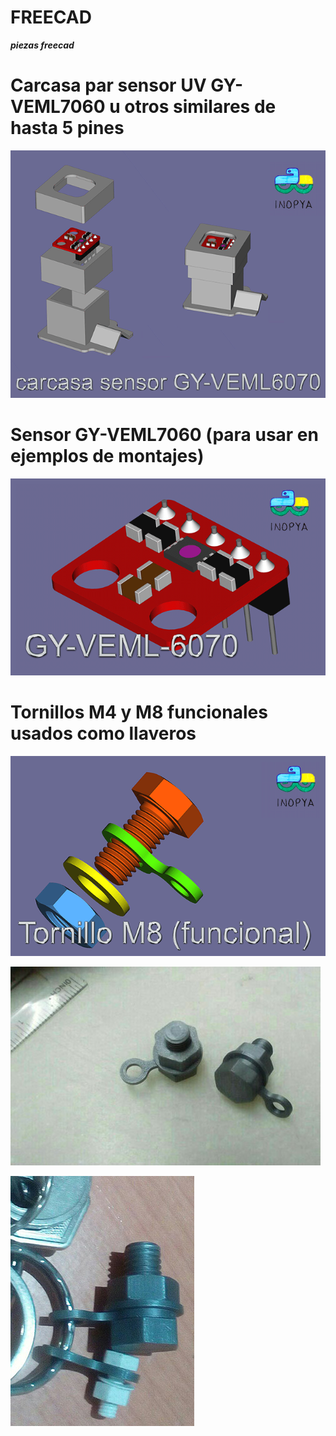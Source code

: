 # FREECAD
***piezas freecad***

# Carcasa par sensor UV GY-VEML7060 u otros similares de hasta 5 pines

![](./imagenes-mini/carcasa-GY-VEML7060-mini.png)

# Sensor GY-VEML7060 (para usar en ejemplos de montajes)
![](./imagenes-mini/gy-veml6070-mini.png)

# Tornillos M4 y M8 funcionales usados como llaveros

![](./imagenes-mini/llavero-m8-mini.png)

![](./imagenes-mini/llavero-print.jpg)

![](./imagenes-mini/llavero-uso.jpg)
